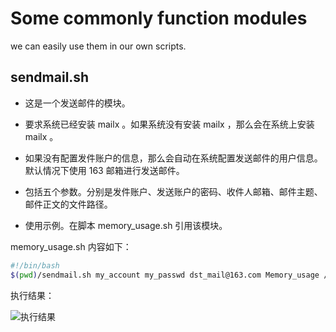 # Some commonly function modules

we can easily use them in our own scripts.

## sendmail.sh

- 这是一个发送邮件的模块。

- 要求系统已经安装 mailx 。如果系统没有安装 mailx ，那么会在系统上安装 mailx 。

- 如果没有配置发件账户的信息，那么会自动在系统配置发送邮件的用户信息。默认情况下使用 163 邮箱进行发送邮件。

- 包括五个参数。分别是发件账户、发送账户的密码、收件人邮箱、邮件主题、邮件正文的文件路径。

- 使用示例。在脚本 memory_usage.sh 引用该模块。

memory_usage.sh 内容如下：
  
```bash
#!/bin/bash
$(pwd)/sendmail.sh my_account my_passwd dst_mail@163.com Memory_usage /tmp/mail.text
```

执行结果：

![执行结果](https://raw.githubusercontent.com/mrivandu/ops/master/images/sendmail.jpg)